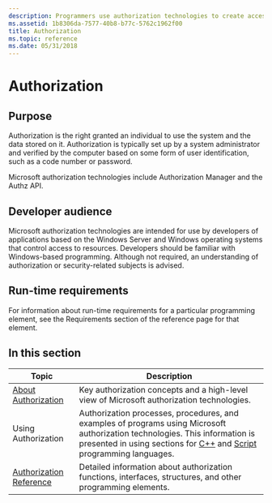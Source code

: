 ```yaml
---
description: Programmers use authorization technologies to create access control software, Internet access control, security access control, and file security.
ms.assetid: 1b8306da-7577-40b8-b77c-5762c1962f00
title: Authorization
ms.topic: reference
ms.date: 05/31/2018
---
```


# Authorization

## Purpose

Authorization is the right granted an individual to use the system and the data stored on it. Authorization is typically set up by a system administrator and verified by the computer based on some form of user identification, such as a code number or password.

Microsoft authorization technologies include Authorization Manager and the Authz API.

## Developer audience

Microsoft authorization technologies are intended for use by developers of applications based on the Windows Server and Windows operating systems that control access to resources. Developers should be familiar with Windows-based programming. Although not required, an understanding of authorization or security-related subjects is advised.

## Run-time requirements

For information about run-time requirements for a particular programming element, see the Requirements section of the reference page for that element.

## In this section



| Topic                                                             | Description                                                                                                                                                                                                                                                                           |
|-------------------------------------------------------------------|---------------------------------------------------------------------------------------------------------------------------------------------------------------------------------------------------------------------------------------------------------------------------------------|
| [About Authorization](about-authorization.md)<br/>         | Key authorization concepts and a high-level view of Microsoft authorization technologies.<br/>                                                                                                                                                                                  |
| Using Authorization<br/>                                    | Authorization processes, procedures, and examples of programs using Microsoft authorization technologies. This information is presented in using sections for [C++](using-authorization-in-c--.md) and [Script](using-authorization-in-script.md) programming languages.<br/> |
| [Authorization Reference](authorization-reference.md)<br/> | Detailed information about authorization functions, interfaces, structures, and other programming elements.<br/>                                                                                                                                                                |



 

 

 




